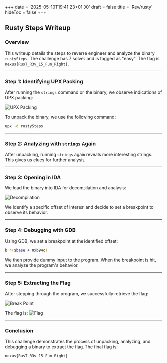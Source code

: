 +++
date = '2025-05-10T19:41:23+01:00'
draft = false
title = 'Rev/rusty'
hideToc = false
+++
## Rusty Steps Writeup

### Overview
This writeup details the steps to reverse engineer and analyze the binary `rustySteps`. The challenge has 7 solves and is tagged as "easy". The flag is `nexus{RusT_R3v_15_Fun_Right}`.

---

### Step 1: Identifying UPX Packing
After running the `strings` command on the binary, we observe indications of UPX packing:

![UPX Packing](./showingUPXpacking.png)

To unpack the binary, we use the following command:
```bash
upx -d rustySteps
```

---

### Step 2: Analyzing with `strings` Again
After unpacking, running `strings` again reveals more interesting strings. This gives us clues for further analysis.

---

### Step 3: Opening in IDA
We load the binary into IDA for decompilation and analysis:

![Decompilation](./idaDecmp.png)

We identify a specific offset of interest and decide to set a breakpoint to observe its behavior.

---

### Step 4: Debugging with GDB
Using GDB, we set a breakpoint at the identified offset:
```bash
b *($base + 0xb94c)
```

We then provide dummy input to the program. When the breakpoint is hit, we analyze the program's behavior.

---

### Step 5: Extracting the Flag
After stepping through the program, we successfully retrieve the flag:

![Break Point](./FLAGfull.png)

The flag is:
![Flag](./flagexact.png)

---

### Conclusion
This challenge demonstrates the process of unpacking, analyzing, and debugging a binary to extract the flag. The final flag is:
```
nexus{RusT_R3v_15_Fun_Right}
```
